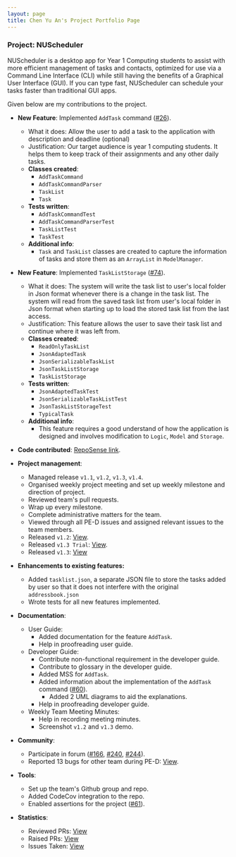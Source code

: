 ```yaml
---
layout: page
title: Chen Yu An's Project Portfolio Page
---
```

### Project: NUScheduler
NUScheduler is a desktop app for Year 1 Computing students to assist with more efficient management of tasks and contacts,
optimized for use via a Command Line Interface (CLI) while still having the benefits of a Graphical User Interface (GUI).
If you can type fast, NUScheduler can schedule your tasks faster than traditional GUI apps.

Given below are my contributions to the project.

* **New Feature**: Implemented `AddTask` command ([#26](https://github.com/AY2122S2-CS2103-F11-4/tp/pull/26)).
  * What it does: Allow the user to add a task to the application with description and deadline (optional)
  * Justification: Our target audience is year 1 computing students. It helps them to keep track of their assignments
  and any other daily tasks.
  * **Classes created**:
    * `AddTaskCommand`
    * `AddTaskCommandParser`
    * `TaskList`
    * `Task`
  * **Tests written**:
    * `AddTaskCommandTest`
    * `AddTaskCommandParserTest`
    * `TaskListTest`
    * `TaskTest`
  * **Additional info**:
    * `Task` and `TaskList` classes are created to capture the information of tasks and store them as an `ArrayList` in
  `ModelManager`.

* **New Feature**: Implemented `TaskListStorage` ([#74](https://github.com/AY2122S2-CS2103-F11-4/tp/pull/74)).
  * What it does: The system will write the task list to user's local folder in Json format whenever there is a change
  in the task list. The system will read from the saved task list from user's local folder in Json format when starting up
  to load the stored task list from the last access.
  * Justification: This feature allows the user to save their task list and continue where it was left from.
  * **Classes created**:
    * `ReadOnlyTaskList`
    * `JsonAdaptedTask`
    * `JsonSerializableTaskList`
    * `JsonTaskListStorage`
    * `TaskListStorage`
  * **Tests written**:
    * `JsonAdaptedTaskTest`
    * `JsonSerializableTaskListTest`
    * `JsonTaskListStorageTest`
    * `TypicalTask`
  * **Additional info**:
    * This feature requires a good understand of how the application is designed and involves modification to
    `Logic`, `Model` and `Storage`.

* **Code contributed**: [RepoSense link](https://nus-cs2103-ay2122s2.github.io/tp-dashboard/?search=putaojuice&sort=groupTitle&sortWithin=title&timeframe=commit&mergegroup=&groupSelect=groupByRepos&breakdown=true&checkedFileTypes=docs~functional-code~test-code~other&since=2022-02-18&tabOpen=true&tabType=authorship&tabAuthor=putaojuice&tabRepo=AY2122S2-CS2103-F11-4%2Ftp%5Bmaster%5D&authorshipIsMergeGroup=false&authorshipFileTypes=docs~functional-code~test-code~other&authorshipIsBinaryFileTypeChecked=false).

* **Project management**:
  * Managed release `v1.1`, `v1.2`, `v1.3`, `v1.4`.
  * Organised weekly project meeting and set up weekly milestone and direction of project.
  * Reviewed team's pull requests.
  * Wrap up every milestone.
  * Complete administrative matters for the team.
  * Viewed through all PE-D issues and assigned relevant issues to the team members.
  * Released `v1.2`: [View](https://github.com/AY2122S2-CS2103-F11-4/tp/releases/tag/v1.2).
  * Released `v1.3 Trial`: [View](https://github.com/AY2122S2-CS2103-F11-4/tp/releases/tag/v1.3.trial).
  * Released `v1.3`: [View](https://github.com/AY2122S2-CS2103-F11-4/tp/releases/tag/v1.3)

* **Enhancements to existing features:**
  * Added `tasklist.json`, a separate JSON file to store the tasks added by user so that it does not interfere with
  the original `addressbook.json`
  * Wrote tests for all new features implemented.

* **Documentation**:
  * User Guide:
    * Added documentation for the feature `AddTask`.
    * Help in proofreading user guide.
  * Developer Guide:
    * Contribute non-functional requirement in the developer guide.
    * Contribute to glossary in the developer guide.
    * Added MSS for `AddTask`.
    * Added information about the implementation of the `AddTask` command ([#60](https://github.com/AY2122S2-CS2103-F11-4/tp/pull/60)).
      * Added 2 UML diagrams to aid the explanations.
    * Help in proofreading developer guide.
  * Weekly Team Meeting Minutes:
    * Help in recording meeting minutes.
    * Screenshot `v1.2` and `v1.3` demo.

* **Community**:
  * Participate in forum ([#166](https://github.com/nus-cs2103-AY2122S2/forum/issues/166), [#240](https://github.com/nus-cs2103-AY2122S2/forum/issues/240), [#244](https://github.com/nus-cs2103-AY2122S2/forum/issues/244)).
  * Reported 13 bugs for other team during PE-D: [View](https://github.com/putaojuice/ped/issues).

* **Tools**:
  * Set up the team's Github group and repo.
  * Added CodeCov integration to the repo.
  * Enabled assertions for the project ([#61](https://github.com/AY2122S2-CS2103-F11-4/tp/pull/61)).

* **Statistics**:
  * Reviewed PRs: [View](https://github.com/AY2122S2-CS2103-F11-4/tp/pulls?q=is%3Apr+is%3Aclosed+reviewed-by%3Aputaojuice)
  * Raised PRs: [View](https://github.com/AY2122S2-CS2103-F11-4/tp/pulls?q=is%3Apr+is%3Aclosed+author%3Aputaojuice)
  * Issues Taken: [View](https://github.com/AY2122S2-CS2103-F11-4/tp/issues?q=is%3Aissue+is%3Aclosed+assignee%3Aputaojuice)
